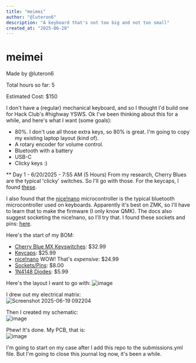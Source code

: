 ```yaml
---
title: "meimei"
author: "@luteron6"
description: "A keyboard that's not too big and not too small"
created_at: "2025-06-20"
---
```

# meimei
Made by @luteron6

Total hours so far: 5

Estimated Cost: $150

I don't have a (regular) mechanical keyboard, and so I thought I'd build one for Hack Club's #highway YSWS.
Ok I've been thinking about this for a while, and here's what I want (some goals):
* 80%. I don't use all those extra keys, so 80% is great. I'm going to copy my existing laptop layout (kind of).
* A rotary encoder for volume control.
* Bluetooth with a battery
* USB-C
* Clicky keys :)

** Day 1 - 6/20/2025 - 7:55 AM (5 Hours)
From my research, Cherry Blues are the typical 'clicky' switches. So I'll go with those. For the keycaps, I found [these](https://www.amazon.com/Japanese-Keycaps-Sublimation-Mechanical-Keyboard/dp/B08Y6S1N3X/).

I also found that the [nice!nano](https://nicekeyboards.com/nice-nano/) microcontroller is the typical bluetooth microcontroller used on keyboards. Apparently it's best on ZMK, so I'll have to learn that to make the firmware (I only know QMK). The docs also suggest socketing the nice!nano, so I'll try that. I found these sockets and pins: [here](https://ringerkeys.com/products/peel-a-way-sockets?variant=40212560576594).

Here's the start of my BOM:
* [Cherry Blue MX Keyswitches](https://www.amazon.com/Switches-Mechanical-Keyboard-Pre-Lubed-Pin-Enhanced/dp/B0CJ8SGL6B/): $32.99
* [Keycaps](https://www.amazon.com/Japanese-Keycaps-Sublimation-Mechanical-Keyboard/dp/B08Y6S1N3X/): $25.99
* [nice!nano](24.99) WOW! That's *expensive*: $24.99
* [Sockets/Pins](https://ringerkeys.com/products/peel-a-way-sockets?variant=40212560609362): $8.00
* [1N4148 Diodes](https://www.amazon.com/BOJACK-Switching-IN4148-Electronic-Silicon/dp/B07Q4F3Y5W/): $5.99

Here's the layout I want to go with:
![image](https://github.com/user-attachments/assets/0a6f3b77-ff0d-4b10-85b8-d3b4e23b0744)

I drew out my electrical matrix:<br>![Screenshot 2025-06-19 092204](https://github.com/user-attachments/assets/ee18e4a0-76f7-416f-8854-a1c9a4934743)

Then I created my schematic:<br> ![image](https://github.com/user-attachments/assets/4fb5aa7d-1b3c-4acd-a197-c92882329fbd)

Phew! It's done. My PCB, that is: <br> ![image](https://github.com/user-attachments/assets/bf424c90-40c9-4166-a9b3-6732c40d1c17)

I'm going to start on my case after I add this repo to the submissions.yml file. But I'm going to close this journal log now, it's been a while.

